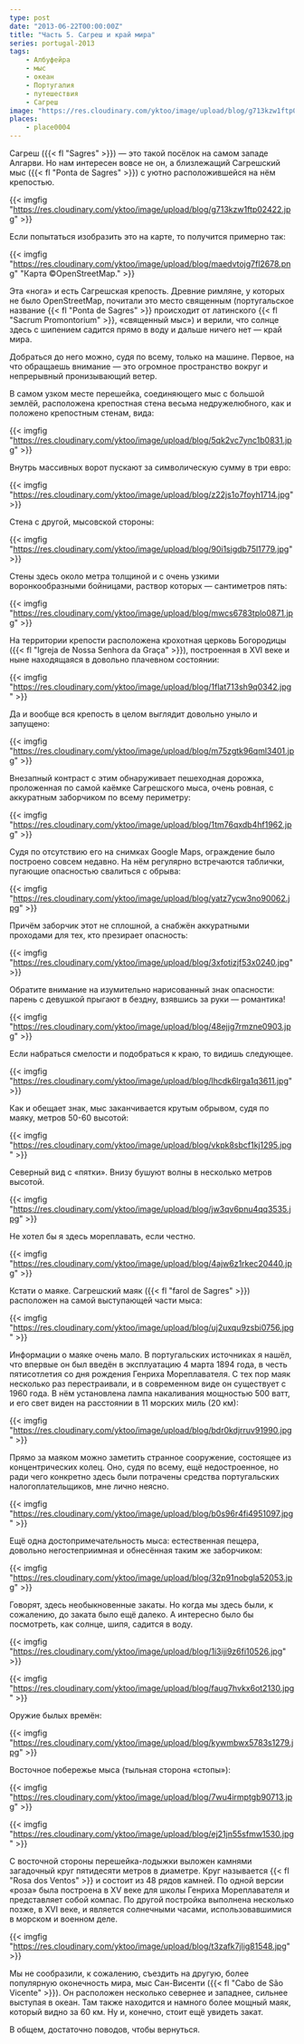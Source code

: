 ```yaml
---
type: post
date: "2013-06-22T00:00:00Z"
title: "Часть 5. Сагреш и край мира"
series: portugal-2013
tags:
    - Албуфейра
    - мыс
    - океан
    - Португалия
    - путешествия
    - Сагреш
image: "https://res.cloudinary.com/yktoo/image/upload/blog/g713kzw1ftp02422.jpg"
places:
    - place0004
---
```


Сагреш ({{< fl "Sagres" >}}) — это такой посёлок на самом западе Алгарви. Но нам интересен вовсе не он, а близлежащий Сагрешский мыс ({{< fl "Ponta de Sagres" >}}) с уютно расположившейся на нём крепостью.

{{< imgfig "https://res.cloudinary.com/yktoo/image/upload/blog/g713kzw1ftp02422.jpg" >}}

<!--more-->

Если попытаться изобразить это на карте, то получится примерно так:

{{< imgfig "https://res.cloudinary.com/yktoo/image/upload/blog/maedvtojg7fl2678.png" "Карта ©OpenStreetMap." >}}

Эта «нога» и есть Сагрешская крепость. Древние римляне, у которых не было OpenStreetMap, почитали это место священным (португальское название {{< fl "Ponta de Sagres" >}} происходит от латинского {{< fl "Sacrum Promontorium" >}}, «священный мыс») и верили, что солнце здесь с шипением садится прямо в воду и дальше ничего нет — край мира.

Добраться до него можно, судя по всему, только на машине. Первое, на что обращаешь внимание — это огромное пространство вокруг и непрерывный пронизывающий ветер.

В самом узком месте перешейка, соединяющего мыс с большой землёй, расположена крепостная стена весьма недружелюбного, как и положено крепостным стенам, вида:

{{< imgfig "https://res.cloudinary.com/yktoo/image/upload/blog/5qk2vc7ync1b0831.jpg" >}}

Внутрь массивных ворот пускают за символическую сумму в три евро:

{{< imgfig "https://res.cloudinary.com/yktoo/image/upload/blog/z22js1o7foyh1714.jpg" >}}

Стена с другой, мысовской стороны:

{{< imgfig "https://res.cloudinary.com/yktoo/image/upload/blog/90i1sigdb75l1779.jpg" >}}

Стены здесь около метра толщиной и с очень узкими воронкообразными бойницами, раствор которых — сантиметров пять:

{{< imgfig "https://res.cloudinary.com/yktoo/image/upload/blog/mwcs6783tplo0871.jpg" >}}

На территории крепости расположена крохотная церковь Богородицы ({{< fl "Igreja de Nossa Senhora da Graça" >}}), построенная в XVI веке и ныне находящаяся в довольно плачевном состоянии:

{{< imgfig "https://res.cloudinary.com/yktoo/image/upload/blog/1flat713sh9q0342.jpg" >}}

Да и вообще вся крепость в целом выглядит довольно уныло и запущено:

{{< imgfig "https://res.cloudinary.com/yktoo/image/upload/blog/m75zgtk96qml3401.jpg" >}}

Внезапный контраст с этим обнаруживает пешеходная дорожка, проложенная по самой каёмке Сагрешского мыса, очень ровная, с аккуратным заборчиком по всему периметру:

{{< imgfig "https://res.cloudinary.com/yktoo/image/upload/blog/1tm76qxdb4hf1962.jpg" >}}

Судя по отсутствию его на снимках Google Maps, ограждение было построено совсем недавно. На нём регулярно встречаются таблички, пугающие опасностью свалиться с обрыва:

{{< imgfig "https://res.cloudinary.com/yktoo/image/upload/blog/yatz7ycw3no90062.jpg" >}}

Причём заборчик этот не сплошной, а снабжён аккуратными проходами для тех, кто презирает опасность:

{{< imgfig "https://res.cloudinary.com/yktoo/image/upload/blog/3xfotizjf53x0240.jpg" >}}

Обратите внимание на изумительно нарисованный знак опасности: парень с девушкой прыгают в бездну, взявшись за руки — романтика!

{{< imgfig "https://res.cloudinary.com/yktoo/image/upload/blog/48ejjg7rmzne0903.jpg" >}}

Если набраться смелости и подобраться к краю, то видишь следующее.

{{< imgfig "https://res.cloudinary.com/yktoo/image/upload/blog/lhcdk6lrga1q3611.jpg" >}}

Как и обещает знак, мыс заканчивается крутым обрывом, судя по маяку, метров 50-60 высотой:

{{< imgfig "https://res.cloudinary.com/yktoo/image/upload/blog/vkpk8sbcf1kj1295.jpg" >}}

Северный вид с «пятки». Внизу бушуют волны в несколько метров высотой.

{{< imgfig "https://res.cloudinary.com/yktoo/image/upload/blog/jw3qv6pnu4qq3535.jpg" >}}

Не хотел бы я здесь мореплавать, если честно.

{{< imgfig "https://res.cloudinary.com/yktoo/image/upload/blog/4ajw6z1rkec20440.jpg" >}}

Кстати о маяке. Сагрешский маяк ({{< fl "farol de Sagres" >}}) расположен на самой выступающей части мыса:

{{< imgfig "https://res.cloudinary.com/yktoo/image/upload/blog/uj2uxqu9zsbi0756.jpg" >}}

Информации о маяке очень мало. В португальских источниках я нашёл, что впервые он был введён в эксплуатацию 4 марта 1894 года, в честь пятисотлетия со дня рождения Генриха Мореплавателя. С тех пор маяк несколько раз перестраивали, и в современном виде он существует с 1960 года. В нём установлена лампа накаливания мощностью 500 ватт, и его свет виден на расстоянии в 11 морских миль (20 км):

{{< imgfig "https://res.cloudinary.com/yktoo/image/upload/blog/bdr0kdjrruv91990.jpg" >}}

Прямо за маяком можно заметить странное сооружение, состоящее из концентрических колец. Оно, судя по всему, ещё недостроенное, но ради чего конкретно здесь были потрачены средства португальских налогоплательщиков, мне лично неясно.

{{< imgfig "https://res.cloudinary.com/yktoo/image/upload/blog/b0s96r4fi4951097.jpg" >}}

Ещё одна достопримечательность мыса: естественная пещера, довольно негостеприимная и обнесённая таким же заборчиком:

{{< imgfig "https://res.cloudinary.com/yktoo/image/upload/blog/32p91nobgla52053.jpg" >}}

Говорят, здесь необыкновенные закаты. Но когда мы здесь были, к сожалению, до заката было ещё далеко. А интересно было бы посмотреть, как солнце, шипя, садится в воду.

{{< imgfig "https://res.cloudinary.com/yktoo/image/upload/blog/1i3iji9z6fi10526.jpg" >}}

{{< imgfig "https://res.cloudinary.com/yktoo/image/upload/blog/faug7hvkx6ot2130.jpg" >}}

Оружие былых времён:

{{< imgfig "https://res.cloudinary.com/yktoo/image/upload/blog/kywmbwx5783s1279.jpg" >}}

Восточное побережье мыса (тыльная сторона «стопы»):

{{< imgfig "https://res.cloudinary.com/yktoo/image/upload/blog/7wu4irmptgb90713.jpg" >}}

{{< imgfig "https://res.cloudinary.com/yktoo/image/upload/blog/ej21jn55sfmw1530.jpg" >}}

С восточной стороны перешейка-лодыжки выложен камнями загадочный круг пятидесяти метров в диаметре. Круг называется {{< fl "Rosa dos Ventos" >}} и состоит из 48 рядов камней. По одной версии «роза» была построена в XV веке для школы Генриха Мореплавателя и представляет собой компас. По другой постройка выполнена несколько позже, в XVI веке, и является солнечными часами, использовавшимися в морском и военном деле.

{{< imgfig "https://res.cloudinary.com/yktoo/image/upload/blog/t3zafk7jlig81548.jpg" >}}

Мы не сообразили, к сожалению, съездить на другую, более популярную оконечность мира, мыс Сан-Висенти ({{< fl "Cabo de São Vicente" >}}). Он расположен несколько севернее и западнее, сильнее выступая в океан. Там также находится и намного более мощный маяк, который видно за 60 км. Ну и, конечно, стоит ещё увидеть закат.

В общем, достаточно поводов, чтобы вернуться.
